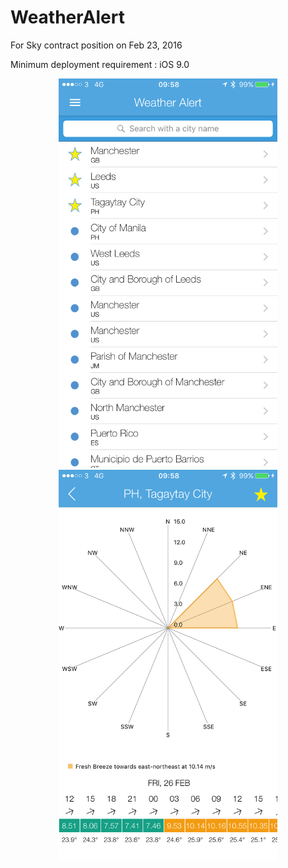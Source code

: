 # WeatherAlert

For Sky contract position on Feb 23, 2016

Minimum deployment requirement : iOS 9.0

<p align="center">
<img src="a.png" width="350"/>
<img src="b.png" width="350"/>
</p>